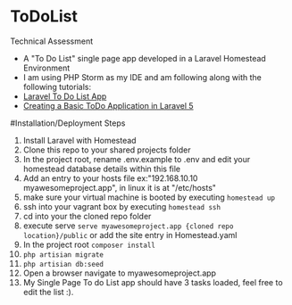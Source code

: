 # ToDoList

Technical Assessment
- A "To Do List" single page app developed in a Laravel Homestead Environment  
- I am using PHP Storm as my IDE and am following along with the following tutorials: 
- [Laravel To Do List App](https://www.youtube.com/watch?v=sfSjm-MwhNM&list=PLfdtiltiRHWGH8AngyP6cp525_R_NExcR&index=1)
- [Creating a Basic ToDo Application in Laravel 5](https://www.flynsarmy.com/2015/02/creating-a-basic-todo-application-in-laravel-5-part-1/)


#Installation/Deployment Steps

1. Install Laravel with Homestead
2. Clone this repo to your shared projects folder 
3. In the project root, rename .env.example to .env and edit your homestead database details within this file 
3. Add an entry to your hosts file ex:"192.168.10.10  myawesomeproject.app", in linux it is at "/etc/hosts"
4. make sure your virtual machine is booted by executing `homestead up`
4. ssh into your vagrant box by executing `homestead ssh` 
5. cd into your the cloned repo folder
6. execute serve `serve myawesomeproject.app {cloned repo location}/public` or add the site entry in Homestead.yaml  
7. In the project root `composer install`
8. `php artisian migrate`
9. `php artisian db:seed`
10. Open a browser navigate to myawesomeproject.app
11. My Single Page To do List app should have 3 tasks loaded, feel free to edit the list :).
